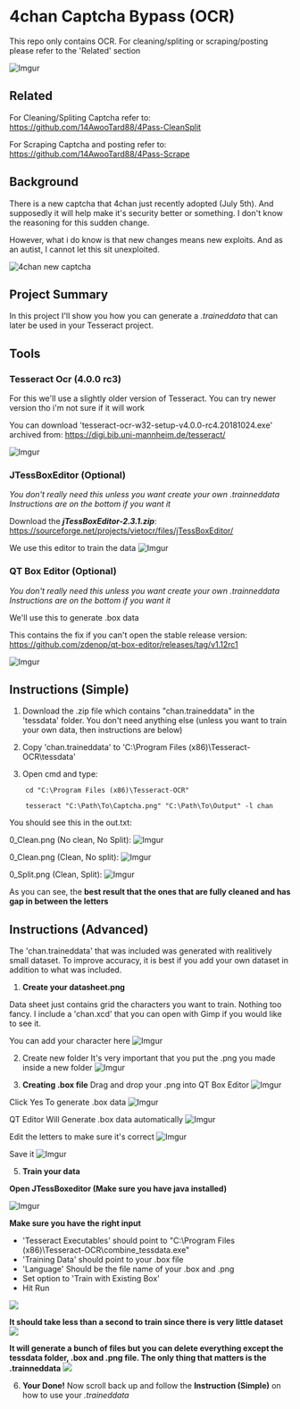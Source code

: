 # 4chan Captcha Bypass (OCR)

This repo only contains OCR. For cleaning/spliting or scraping/posting please refer to the 'Related' section

![Imgur](https://i.imgur.com/VWvyWuh.png)

## Related

For Cleaning/Spliting Captcha refer to:
https://github.com/14AwooTard88/4Pass-CleanSplit

For Scraping Captcha and posting refer to:
https://github.com/14AwooTard88/4Pass-Scrape


## Background
There is a new captcha that 4chan just recently adopted (July 5th). And supposedly it will help make it's security better or something. I don't know the reasoning for this sudden change.

However, what i do know is that new changes means new exploits. And as an autist, I cannot let this sit unexploited.

![4chan new captcha](https://i.imgur.com/SvYiJZi.png)


## Project Summary

In this project I'll show you how you can generate a *.traineddata* that can later be used in your Tesseract project.

## Tools
### Tesseract Ocr (4.0.0 rc3)
For this we'll use a slightly older version of Tesseract. You can try newer version tho i'm not sure if it will work

You can download 'tesseract-ocr-w32-setup-v4.0.0-rc4.20181024.exe' archived from:
https://digi.bib.uni-mannheim.de/tesseract/

![Imgur](https://i.imgur.com/1SEwoDU.png)

### JTessBoxEditor (Optional)
*You don't really need this unless you want create your own .trainneddata
Instructions are on the bottom if you want it* 

Download the ***jTessBoxEditor-2.3.1.zip***:
https://sourceforge.net/projects/vietocr/files/jTessBoxEditor/

We use this editor to train the data
![Imgur](https://i.imgur.com/JcyaSZn.png)

### QT Box Editor (Optional)
*You don't really need this unless you want create your own .trainneddata
Instructions are on the bottom if you want it* 

We'll use this to generate .box data 

This contains the fix if you can't open the stable release version: 
https://github.com/zdenop/qt-box-editor/releases/tag/v1.12rc1

![Imgur](https://i.imgur.com/t1qg6j6.png)

## Instructions (Simple)
1. Download the .zip file which contains "chan.traineddata" in the 'tessdata' folder. You don't need anything else (unless you want to train your own data, then instructions are below)

2. Copy 'chan.traineddata' to 'C:\Program Files (x86)\Tesseract-OCR\tessdata'

2. Open cmd and type:

```
    cd "C:\Program Files (x86)\Tesseract-OCR"

    tesseract "C:\Path\To\Captcha.png" "C:\Path\To\Output" -l chan
```

You should see this in the out.txt:

0_Clean.png (No clean, No Split): 
![Imgur](https://i.imgur.com/r1HLB4x.png)

0_Clean.png (Clean, No split): 
![Imgur](https://i.imgur.com/YtOqim1.png)

0_Split.png (Clean, Split): 
![Imgur](https://i.imgur.com/VWvyWuh.png)

As you can see, the **best result that the ones that are fully cleaned and has gap in between the letters**

## Instructions (Advanced)
The 'chan.traineddata' that was included was generated with realitively small dataset. To improve accuracy, it is best if you add your own dataset in addition to what was included.

1. **Create your datasheet.png**

Data sheet just contains grid the characters you want to train. Nothing too fancy. I include a 'chan.xcd' that you can open with Gimp if you would like to see it.

You can add your character here
![Imgur](https://i.imgur.com/Y3pu8jU.png)

2. Create new folder
It's very important that you put the .png you made inside a new folder
![Imgur](https://i.imgur.com/QU5tJad.png)



4.  **Creating .box file**
Drag and drop your .png into QT Box Editor
![Imgur](https://i.imgur.com/nnzPUEo.png)

Click Yes To generate .box data
![Imgur](https://i.imgur.com/IbrYFpL.png)

QT Editor Will Generate .box data automatically
![Imgur](https://i.imgur.com/2XWgCCZ.png)

Edit the letters to make sure it's correct
![Imgur](https://i.imgur.com/VWaGsPg.png)

Save it
![Imgur](https://i.imgur.com/lGNU0IA.png)

5. **Train your data**

**Open JTessBoxeditor (Make sure you have java installed)**

![Imgur](https://i.imgur.com/5qXotWF.png)

**Make sure you have the right input**
- 'Tesseract Executables' should point to "C:\Program Files (x86)\Tesseract-OCR\combine_tessdata.exe"
- 'Training Data' should point to your .box file
- 'Language' Should be the file name of your .box and .png 
- Set option to 'Train with Existing Box'
- Hit Run

![](https://i.imgur.com/GefClWb.png)

**It should take less than a second to train since there is very little dataset**
![](https://i.imgur.com/buZdZrs.png)

**It will generate a bunch of files but you can delete everything except the tessdata folder, .box and .png file. The only thing that matters is the .trainneddata**
![](https://i.imgur.com/MLNvdxH.png)

6. **Your Done!**
Now scroll back up and follow the **Instruction (Simple)** on how to use your *.traineddata*

